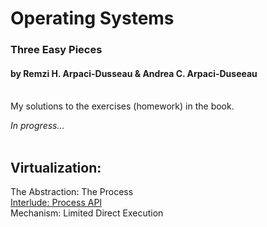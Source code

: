 # Operating Systems
### Three Easy Pieces
#### by Remzi H. Arpaci-Dusseau & Andrea C. Arpaci-Duseeau  
<br>
My solutions to the exercises (homework) in the book.  

*In progress...*
<br><br>

## Virtualization:
The Abstraction: The Process  
[Interlude: Process API](https://github.com/breakthatbass/OStep/tree/main/process-api)  
Mechanism: Limited Direct Execution
